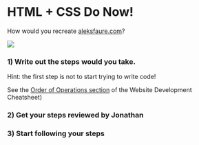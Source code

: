 # HTML + CSS Do Now!

How would you recreate [aleksfaure.com](http://aleksfaure.com/)?

![](http://i.imgur.com/52Zrw7q.png)

### 1) Write out the steps would you take.

Hint: the first step is not to start trying to write code!

See the [Order of Operations section](https://github.com/MaxWofford/cohort-2-curriculum/blob/master/modules/html_css/web_development_cheatsheet.md#order-of-operations) of the Website Development Cheatsheet)

### 2) Get your steps reviewed by Jonathan

### 3) Start following your steps
